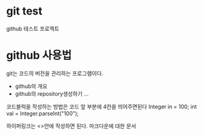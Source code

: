 # git test
github 테스트 프로젝트

# github 사용법
git는 코드의 버전을 관리하는 프로그램이다. 
  - github의 개요
  - github의 repository생성하기
...

코드블럭을 작성하는 방법은 코드 앞 부분에 4칸을 띄어주면된다 
    Integer in = 100;
    int val = Integer.parseInt("100");
    
하이퍼링크는 <>안에 작성하면 된다. 
마크다운에 대한 문서
